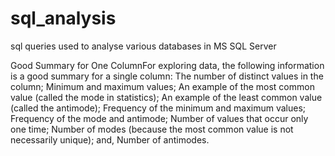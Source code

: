 # sql_analysis
sql queries used to analyse various databases in MS SQL Server

Good Summary for One ColumnFor exploring data, the following information is a good summary for a single column:		The number of distinct values in the column;		Minimum and maximum values;		An example of the most common value (called the mode in statistics);		An example of the least common value (called the antimode);		Frequency of the minimum and maximum values;		Frequency of the mode and antimode;		Number of values that occur only one time;		Number of modes (because the most common value is not necessarily unique); and,		Number of antimodes.
